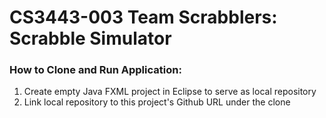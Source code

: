 # CS3443-003 Team Scrabblers: Scrabble Simulator

### How to Clone and Run Application:
1. Create empty Java FXML project in Eclipse to serve as local repository
2. Link local repository to this project's Github URL under the clone


